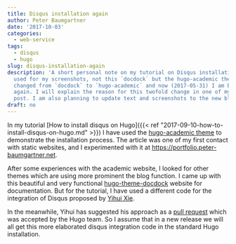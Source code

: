 ```yaml
---
title: Disqus installation again
author: Peter Baumgartner
date: '2017-10-03'
categories:
  - web-service
tags:
  - disqus
  - hugo
slug: disqus-installation-again
description: 'A short personal note on my tutorial on Disqus installation: I have
  used for my screenshots, not this `docdock` but the hugo-academic theme. I have
  changed from `docdock` to `hugo-academic` and now (2017-05-31) I am back at `docdock`
  again. I will explain the reason for this twofold change in one of my next blog
  post. I am also planning to update text and screenshots to the new blogdown versions.'
draft: no
---
```


In my tutorial [How to install disqus on Hugo]({{< ref "2017-09-10-how-to-install-disqus-on-hugo.md" >}}) I have used the [hugo-academic theme](https://github.com/gcushen/hugo-academic) to demonstrate the installation process. The article was one of my first contact with static websites, and I experimented with it at https://portfolio.peter-baumgartner.net. 

After some experiences with the academic website, I looked for other themes which are using more prominent the blog function. I came up with this beautiful and very functional [hugo-theme-docdock](https://github.com/vjeantet/hugo-theme-docdock) website for documentation. But for the tutorial, I have used a different code for the integration of Disqus proposed by [Yihui Xie](https://support.rbind.io/2017/04/25/yihui-website/).

In the meanwhile, Yihui has suggested his approach as a [pull request](https://github.com/gohugoio/hugo/pull/3639) which was accepted by the Hugo team. So I assume that in a new release we will all get this more elaborated disqus integration code in the standard Hugo installation.


<span class='Z3988' title='url_ver=Z39.88-2004&amp;ctx_ver=Z39.88-2004&amp;rfr_id=info%3Asid%2Fzotero.org%3A2&amp;rft_val_fmt=info%3Aofi%2Ffmt%3Akev%3Amtx%3Adc&amp;rft.type=blogPost&amp;rft.title=Disqus%20installation%20again%20::%20Open%20Science%20Education&amp;rft.source=Disqus%20installation%20again&amp;rft.rights=CC%20BY-SA%204.0&amp;rft.description=A%20short%20personal%20note%20on%20my%20tutorial%20on%20Disqus%20installation:%20I%20have%20used%20for%20my%20screenshots,%20not%20this%20%60docdock%60%20but%20the%20hugo-academic%20theme.%20I%20have%20changed%20from%20%60docdock%60%20to%20%60hugo-academic%60%20and%20now%20(2017-05-31)%20I%20am%20back%20at%20%60docdock%60%20again.%20I%20will%20explain%20the%20reason%20for%20this%20twofold%20change%20in%20one%20of%20my%20next%20blog%20post.%20I%20am%20also%20planning%20to%20update%20text%20and%20screenshots%20to%20the%20new%20blogdown%20versions.&amp;rft.identifier=https%3A%2F%2Fnotes.peter-baumgartner.net%2F2017%2F10%2F03%2Fdisqus-installation-again&amp;rft.aufirst=Peter&amp;rft.aulast=Baumgartner&amp;rft.au=Peter%20Baumgartner&amp;rft.date=&amp;rft.language=en'></span>